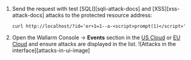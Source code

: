 1. Send the request with test [SQLI][sqli-attack-docs] and [XSS][xss-attack-docs] attacks to the protected resource address:

    ```
    curl http://localhost/?id='or+1=1--a-<script>prompt(1)</script>'
    ```
2. Open the Wallarm Console → **Events** section in the [US Cloud](https://us1.my.wallarm.com/search) or [EU Cloud](https://my.wallarm.com/search) and ensure attacks are displayed in the list.
    ![Attacks in the interface][attacks-in-ui-image]
